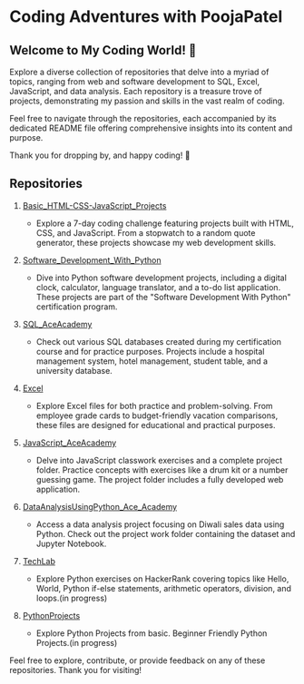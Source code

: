 # Coding Adventures with PoojaPatel

## Welcome to My Coding World! 🚀

Explore a diverse collection of repositories that delve into a myriad of topics, ranging from web and software development to SQL, Excel, JavaScript, and data analysis. Each repository is a treasure trove of projects, demonstrating my passion and skills in the vast realm of coding.

Feel free to navigate through the repositories, each accompanied by its dedicated README file offering comprehensive insights into its content and purpose.

Thank you for dropping by, and happy coding! 🌟


## Repositories

1. [Basic_HTML-CSS-JavaScript_Projects](https://github.com/PoojaPatel1712/Basic_HTML-CSS-JavaScript_Projects)
   - Explore a 7-day coding challenge featuring projects built with HTML, CSS, and JavaScript. From a stopwatch to a random quote generator, these projects showcase my web development skills.
   
2. [Software_Development_With_Python](https://github.com/PoojaPatel1712/Software_Development_With_Python)
   - Dive into Python software development projects, including a digital clock, calculator, language translator, and a to-do list application. These projects are part of the "Software Development With Python" certification program.

3. [SQL_AceAcademy](https://github.com/PoojaPatel1712/SQL_AceAcademy)
   - Check out various SQL databases created during my certification course and for practice purposes. Projects include a hospital management system, hotel management, student table, and a university database.

4. [Excel](https://github.com/PoojaPatel1712/Excel)
   - Explore Excel files for both practice and problem-solving. From employee grade cards to budget-friendly vacation comparisons, these files are designed for educational and practical purposes.

5. [JavaScript_AceAcademy](https://github.com/PoojaPatel1712/JavaScript_AceAcademy)
   - Delve into JavaScript classwork exercises and a complete project folder. Practice concepts with exercises like a drum kit or a number guessing game. The project folder includes a fully developed web application.

6. [DataAnalysisUsingPython_Ace_Academy](https://github.com/PoojaPatel1712/DataAnalysisUsingPython_Ace_Academy)
   - Access a data analysis project focusing on Diwali sales data using Python. Check out the project work folder containing the dataset and Jupyter Notebook.

7. [TechLab](https://github.com/PoojaPatel1712/TechLab)
   - Explore Python exercises on HackerRank covering topics like Hello, World, Python if-else statements, arithmetic operators, division, and loops.(in progress)

8. [PythonProjects](https://github.com/PoojaPatel1712/PythonProjects)
   - Explore Python Projects from basic. Beginner Friendly Python Projects.(in progress)

Feel free to explore, contribute, or provide feedback on any of these repositories. Thank you for visiting!
